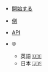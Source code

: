<!-- _navbar.md -->

* [開始する](jp/docs/accounts#overview)

* [例](/jp/examples.md)

* [API](https://armnetwork.github.io/arm-sdk/)

* :globe_with_meridians:
  * 英語 [:us:](/)
  * 日本 [:jp:](/jp/)
